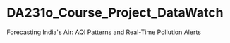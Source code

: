 # DA231o_Course_Project_DataWatch
Forecasting India's Air: AQI Patterns and Real-Time Pollution Alerts
